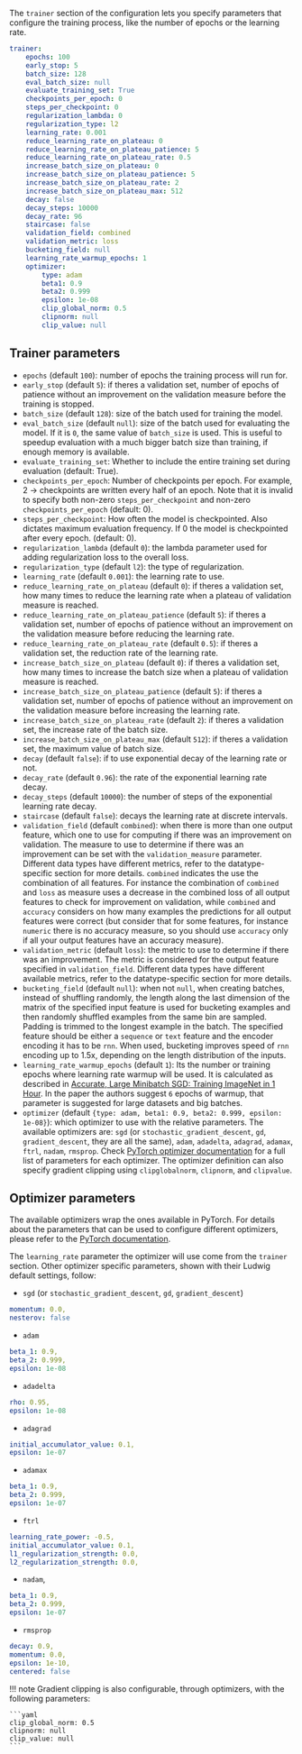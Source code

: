 The `trainer` section of the configuration lets you specify parameters that
configure the training process, like the number of epochs or the learning rate.

```yaml
trainer:
    epochs: 100
    early_stop: 5
    batch_size: 128
    eval_batch_size: null
    evaluate_training_set: True
    checkpoints_per_epoch: 0
    steps_per_checkpoint: 0
    regularization_lambda: 0
    regularization_type: l2
    learning_rate: 0.001
    reduce_learning_rate_on_plateau: 0
    reduce_learning_rate_on_plateau_patience: 5
    reduce_learning_rate_on_plateau_rate: 0.5
    increase_batch_size_on_plateau: 0
    increase_batch_size_on_plateau_patience: 5
    increase_batch_size_on_plateau_rate: 2
    increase_batch_size_on_plateau_max: 512
    decay: false
    decay_steps: 10000
    decay_rate: 96
    staircase: false
    validation_field: combined
    validation_metric: loss
    bucketing_field: null
    learning_rate_warmup_epochs: 1
    optimizer:
        type: adam
        beta1: 0.9
        beta2: 0.999
        epsilon: 1e-08
        clip_global_norm: 0.5
        clipnorm: null
        clip_value: null
```

## Trainer parameters

- `epochs` (default `100`): number of epochs the training process will run for.
- `early_stop` (default `5`): if theres a validation set, number of epochs of patience without an improvement on the validation measure before the training is stopped.
- `batch_size` (default `128`): size of the batch used for training the model.
- `eval_batch_size` (default `null`): size of the batch used for evaluating the model. If it is `0`, the same value of `batch_size` is used. This is useful to speedup evaluation with a much bigger batch size than training, if enough memory is available.
- `evaluate_training_set`: Whether to include the entire training set during evaluation (default: True).
- `checkpoints_per_epoch`: Number of checkpoints per epoch. For example, 2 -> checkpoints are written every half of an epoch. Note that it is invalid to specify both non-zero `steps_per_checkpoint` and non-zero `checkpoints_per_epoch` (default: 0).
- `steps_per_checkpoint`: How often the model is checkpointed. Also dictates maximum evaluation frequency. If 0 the model is checkpointed after every epoch. (default: 0).
- `regularization_lambda` (default `0`): the lambda parameter used for adding regularization loss to the overall loss.
- `regularization_type` (default `l2`): the type of regularization.
- `learning_rate` (default `0.001`): the learning rate to use.
- `reduce_learning_rate_on_plateau` (default `0`): if theres a validation set, how many times to reduce the learning rate when a plateau of validation measure is reached.
- `reduce_learning_rate_on_plateau_patience` (default `5`): if theres a validation set, number of epochs of patience without an improvement on the validation measure before reducing the learning rate.
- `reduce_learning_rate_on_plateau_rate` (default `0.5`): if theres a validation set, the reduction rate of the learning rate.
- `increase_batch_size_on_plateau` (default `0`): if theres a validation set, how many times to increase the batch size when a plateau of validation measure is reached.
- `increase_batch_size_on_plateau_patience` (default `5`): if theres a validation set, number of epochs of patience without an improvement on the validation measure before increasing the learning rate.
- `increase_batch_size_on_plateau_rate` (default `2`): if theres a validation set, the increase rate of the batch size.
- `increase_batch_size_on_plateau_max` (default `512`): if theres a validation set, the maximum value of batch size.
- `decay` (default `false`): if to use exponential decay of the learning rate or not.
- `decay_rate` (default `0.96`): the rate of the exponential learning rate decay.
- `decay_steps` (default `10000`): the number of steps of the exponential learning rate decay.
- `staircase` (default `false`): decays the learning rate at discrete intervals.
- `validation_field` (default `combined`): when there is more than one output feature, which one to use for computing if there was an improvement on validation. The measure to use to determine if there was an improvement can be set with the `validation_measure` parameter. Different data types have different metrics, refer to the datatype-specific section for more details. `combined` indicates the use the combination of all features. For instance the combination of `combined` and `loss` as measure uses a decrease in the combined loss of all output features to check for improvement on validation, while `combined` and `accuracy` considers on how many examples the predictions for all output features were correct (but consider that for some features, for instance `numeric` there is no accuracy measure, so you should use `accuracy` only if all your output features have an accuracy measure).
- `validation_metric` (default `loss`): the metric to use to determine if there was an improvement. The metric is considered for the output feature specified in `validation_field`. Different data types have different available metrics, refer to the datatype-specific section for more details.
- `bucketing_field` (default `null`): when not `null`, when creating batches, instead of shuffling randomly, the length along the last dimension of the matrix of the specified input feature is used for bucketing examples and then randomly shuffled examples from the same bin are sampled. Padding is trimmed to the longest example in the batch. The specified feature should be either a `sequence` or `text` feature and the encoder encoding it has to be `rnn`. When used, bucketing improves speed of `rnn` encoding up to 1.5x, depending on the length distribution of the inputs.
- `learning_rate_warmup_epochs` (default `1`): Its the number or training epochs where learning rate warmup will be used. It is calculated as described in [Accurate, Large Minibatch SGD: Training ImageNet in 1 Hour](https://arxiv.org/abs/1706.02677). In the paper the authors suggest `6` epochs of warmup, that parameter is suggested for large datasets and big batches.
- `optimizer` (default `{type: adam, beta1: 0.9, beta2: 0.999, epsilon: 1e-08}`): which optimizer to use with the relative parameters. The available optimizers are: `sgd` (or `stochastic_gradient_descent`, `gd`, `gradient_descent`, they are all the same), `adam`, `adadelta`, `adagrad`, `adamax`, `ftrl`, `nadam`, `rmsprop`. Check [PyTorch optimizer documentation](https://pytorch.org/docs/stable/optim.html) for a full list of parameters for each optimizer. The optimizer definition can also specify gradient clipping using `clipglobalnorm`, `clipnorm`, and `clipvalue`.

## Optimizer parameters

The available optimizers wrap the ones available in PyTorch.
For details about the parameters that can be used to configure different optimizers, please refer to the [PyTorch documentation](https://pytorch.org/docs/stable/optim.html).

The `learning_rate` parameter the optimizer will use come from the `trainer` section.
Other optimizer specific parameters, shown with their Ludwig default settings, follow:

- `sgd` (or `stochastic_gradient_descent`, `gd`, `gradient_descent`)

```yaml
momentum: 0.0,
nesterov: false
```

- `adam`

```yaml
beta_1: 0.9,
beta_2: 0.999,
epsilon: 1e-08
```

- `adadelta`

```yaml
rho: 0.95,
epsilon: 1e-08
```

- `adagrad`

```yaml
initial_accumulator_value: 0.1,
epsilon: 1e-07
```

- `adamax`

```yaml
beta_1: 0.9,
beta_2: 0.999,
epsilon: 1e-07
```

- `ftrl`

```yaml
learning_rate_power: -0.5,
initial_accumulator_value: 0.1,
l1_regularization_strength: 0.0,
l2_regularization_strength: 0.0,
```

- `nadam`,

```yaml
beta_1: 0.9,
beta_2: 0.999,
epsilon: 1e-07
```

- `rmsprop`

```yaml
decay: 0.9,
momentum: 0.0,
epsilon: 1e-10,
centered: false
```

!!! note
    Gradient clipping is also configurable, through optimizers, with the following parameters:

    ```yaml
    clip_global_norm: 0.5
    clipnorm: null
    clip_value: null
    ```
